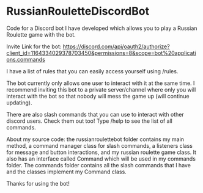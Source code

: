 # RussianRouletteDiscordBot
Code for a Discord bot I have developed which allows you to play a Russian Roulette game with the bot.

Invite Link for the bot: https://discord.com/api/oauth2/authorize?client_id=1164334029378703450&permissions=8&scope=bot%20applications.commands

I have a list of rules that you can easily access yourself using /rules.

The bot currently only allows one user to interact with it at the same time. I recommend inviting this bot to a private server/channel where only you will interact with the bot so that nobody will mess the game up (will continue updating).

There are also slash commands that you can use to interact with other discord users. Check them out too! Type /help to see the list of all commands.

About my source code: the russianroulettebot folder contains my main method, a command manager class for slash commands, a listeners class for message and button interactions, and my russian roulette game class. It also has an interface called Command which will be used in my commands folder. The commands folder contains all the slash commands that I have and the classes implement my Command class.

Thanks for using the bot!
